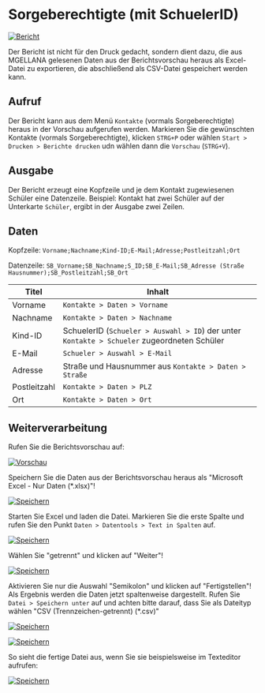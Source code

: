 # Sorgeberechtigte (mit SchuelerID)

[01]:/assets/images/sorgeberechtigte/001.png "Bericht"
[02]:/assets/images/sorgeberechtigte/002.png "Vorschau"
[03]:/assets/images/sorgeberechtigte/003.png "Speichern"
[04]:/assets/images/sorgeberechtigte/004.png "4"
[05]:/assets/images/sorgeberechtigte/005.png "5"
[06]:/assets/images/sorgeberechtigte/006.png "6"
[07]:/assets/images/sorgeberechtigte/007.png "7"
[08]:/assets/images/sorgeberechtigte/008.png "8"

[![Bericht][01]][01]

Der Bericht ist nicht für den Druck gedacht, sondern dient dazu, die aus MGELLANA gelesenen Daten aus der Berichtsvorschau heraus als Excel-Datei zu exportieren, die abschließend als CSV-Datei gespeichert werden kann.

## Aufruf

Der Bericht kann aus dem Menü `Kontakte` (vormals Sorgeberechtigte) heraus in der Vorschau aufgerufen werden. Markieren Sie die gewünschten Kontakte (vormals Sorgeberechtigte), klicken `STRG+P` oder wählen `Start > Drucken > Berichte drucken` udn wählen dann die `Vorschau` (`STRG+V`).

## Ausgabe

Der Bericht erzeugt eine Kopfzeile und je dem Kontakt zugewiesenen Schüler eine Datenzeile. Beispiel: Kontakt hat zwei Schüler auf der Unterkarte `Schüler`, ergibt in der Ausgabe zwei Zeilen.

## Daten

Kopfzeile:
`Vorname;Nachname;Kind-ID;E-Mail;Adresse;Postleitzahl;Ort`

Datenzeile:
`SB_Vorname;SB_Nachname;S_ID;SB_E-Mail;SB_Adresse (Straße Hausnummer);SB_Postleitzahl;SB_Ort`

Titel|Inhalt
--|--
Vorname|`Kontakte > Daten > Vorname`
Nachname|`Kontakte > Daten > Nachname`
Kind-ID|SchuelerID (`Schueler > Auswahl > ID`) der unter `Kontakte > Schueler` zugeordneten Schüler
E-Mail|`Schueler > Auswahl > E-Mail`
Adresse|Straße und Hausnummer aus `Kontakte > Daten > Straße`
Postleitzahl| `Kontakte > Daten > PLZ`
Ort|`Kontakte > Daten > Ort`

## Weiterverarbeitung

Rufen Sie die Berichtsvorschau auf:

[![Vorschau][02]][02]

Speichern Sie die Daten aus der Berichtsvorschau heraus als "Microsoft Excel - Nur Daten (*.xlsx)"!

[![Speichern][03]][03]

Starten Sie Excel und laden die Datei. Markieren Sie die erste Spalte und rufen Sie den Punkt `Daten > Datentools > Text in Spalten` auf.

[![Speichern][04]][04]

Wählen Sie "getrennt" und klicken auf "Weiter"!

[![Speichern][05]][05]

Aktivieren Sie nur die Auswahl "Semikolon" und klicken auf "Fertigstellen"! Als Ergebnis werden die Daten jetzt spaltenweise dargestellt. Rufen Sie `Datei > Speichern unter` auf und achten bitte darauf, dass Sie als Dateityp wählen "CSV (Trennzeichen-getrennt) (*.csv)"

[![Speichern][06]][06]

[![Speichern][07]][07]

So sieht die fertige Datei aus, wenn Sie sie beispielsweise im Texteditor aufrufen: 

[![Speichern][08]][08]

